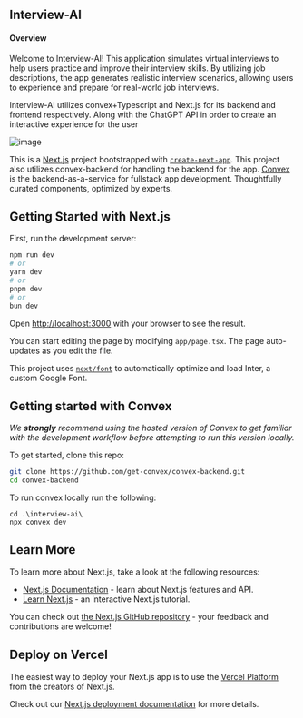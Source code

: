 ## Interview-AI
#### Overview
Welcome to Interview-AI! This application simulates virtual interviews to help users practice and improve their interview skills. By utilizing job descriptions, the app generates realistic interview scenarios, allowing users to experience and prepare for real-world job interviews.

Interview-AI utilizes convex+Typescript and Next.js for its backend and frontend respectively. Along with the ChatGPT API in order to create an interactive experience for the user

![image](https://github.com/user-attachments/assets/ea0fddc4-a03f-4825-93d6-b042c40ac5b7)

This is a [Next.js](https://nextjs.org/) project bootstrapped with [`create-next-app`](https://github.com/vercel/next.js/tree/canary/packages/create-next-app). This project also utilizes convex-backend for handling the backend for the app. [Convex](https://github.com/get-convex/convex-backend) is the backend-as-a-service for fullstack app development. Thoughtfully curated components, optimized by experts.

## Getting Started with Next.js

First, run the development server:

```bash
npm run dev
# or
yarn dev
# or
pnpm dev
# or
bun dev
```

Open [http://localhost:3000](http://localhost:3000) with your browser to see the result.

You can start editing the page by modifying `app/page.tsx`. The page auto-updates as you edit the file.

This project uses [`next/font`](https://nextjs.org/docs/basic-features/font-optimization) to automatically optimize and load Inter, a custom Google Font.

## Getting started with Convex


_We **strongly** recommend using the hosted version of Convex to get familiar
with the development workflow before attempting to run this version locally._

To get started, clone this repo:

```sh
git clone https://github.com/get-convex/convex-backend.git
cd convex-backend
```

To run convex locally run the following:
```
cd .\interview-ai\
npx convex dev
```

## Learn More

To learn more about Next.js, take a look at the following resources:

- [Next.js Documentation](https://nextjs.org/docs) - learn about Next.js features and API.
- [Learn Next.js](https://nextjs.org/learn) - an interactive Next.js tutorial.

You can check out [the Next.js GitHub repository](https://github.com/vercel/next.js/) - your feedback and contributions are welcome!

## Deploy on Vercel

The easiest way to deploy your Next.js app is to use the [Vercel Platform](https://vercel.com/new?utm_medium=default-template&filter=next.js&utm_source=create-next-app&utm_campaign=create-next-app-readme) from the creators of Next.js.

Check out our [Next.js deployment documentation](https://nextjs.org/docs/deployment) for more details.
